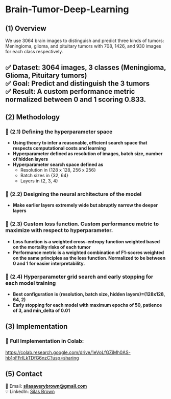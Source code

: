 # Brain-Tumor-Deep-Learning

## (1) Overview  

We use 3064 brain images to distinguish and predict three kinds of tumors: Meningioma, glioma, and pituitary tumors with 708, 1426, and 930 images for each class respectively. 

✅ **Dataset:** 3064 images, 3 classes (Meningioma, Glioma, Pituitary tumors)   
✅ **Goal:** Predict and distinguish the 3 tumors  
✅ **Result:** A custom performance metric normalized between 0 and 1 scoring 0.833.
---

## (2) Methodology  
### 🔹 (2.1) Defining the hyperparameter space
  - **Using theory to infer a reasonable, efficient search space that respects computational costs and learning**
  - **Hyperparameter defined as resolution of images, batch size, number of hidden layers**
  - **Hyperparameter search space defined as**
      - Resolution in {128 x 128, 256 x 256}
      - Batch sizes in {32, 64}
      - Layers in {2, 3, 4}
 ### 🔹 (2.2) Designing the neural architecture of the model
   - **Make earlier layers extremely wide but abruptly narrow the deeper layers**
 ### 🔹 (2.3) Custom loss function. Custom performance metric to maximize with respect to hyperparameter.
   - **Loss function is a weighted cross-entropy function weighted based on the mortality risks of each tumor**
   - **Performance metric is a weighted combination of F1-scores weighted on the same principles as the loss function. Normalized to be between 0 and 1 for easier interpretability.**
 ### 🔹 (2.4) Hyperparameter grid search and early stopping for each model training
   - **Best configuration is (resolution, batch size, hidden layers)=(128x128, 64, 2)**
   - **Early stopping for each model with maximum epochs of 50, patience of 3, and min_delta of 0.01**

## (3) Implementation  

### **🔗 Full Implementation in Colab:**  
https://colab.research.google.com/drive/1eVoLfGZiMh0AS-hb1pFFrILkTDfG6nzC?usp=sharing
## (5) Contact  
📧 Email: **silasaverybrown@gmail.com**  
💡 LinkedIn: [Silas Brown](https://www.linkedin.com/in/silas-brown/) 



